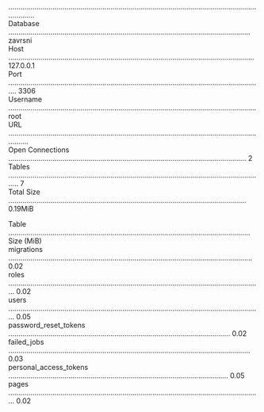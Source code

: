 
   .........................................................................................................................................  
  Database ......................................................................................................................... zavrsni  
  Host ........................................................................................................................... 127.0.0.1  
  Port ................................................................................................................................ 3306  
  Username ............................................................................................................................ root  
  URL ......................................................................................................................................  
  Open Connections ....................................................................................................................... 2  
  Tables ................................................................................................................................. 7  
  Total Size ....................................................................................................................... 0.19MiB  

  Table ......................................................................................................................... Size (MiB)  
  migrations .......................................................................................................................... 0.02  
  roles ............................................................................................................................... 0.02  
  users ............................................................................................................................... 0.05  
  password_reset_tokens ............................................................................................................... 0.02  
  failed_jobs ......................................................................................................................... 0.03  
  personal_access_tokens .............................................................................................................. 0.05  
  pages ............................................................................................................................... 0.02  

